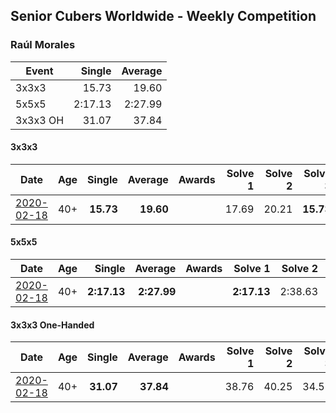 ## Senior Cubers Worldwide - Weekly Competition
### Raúl Morales

| Event | Single | Average |
| -- | --: | --: |
| 3x3x3 | 15.73 | 19.60 |
| 5x5x5 | 2:17.13 | 2:27.99 |
| 3x3x3 OH | 31.07 | 37.84 |

#### 3x3x3

| Date | Age | Single | Average | Awards | Solve 1 | Solve 2 | Solve 3 | Solve 4 | Solve 5 | Video |
| :--: | :--: | --: | --: | :--: | --: | --: | --: | --: | --: | :-- |
| [2020-02-18](../3x3x3/2020-02-18.md) | 40+ | **15.73** | **19.60** |  | 17.69 | 20.21 | **15.73** | 20.89 | 21.97 | |


#### 5x5x5

| Date | Age | Single | Average | Awards | Solve 1 | Solve 2 | Solve 3 | Solve 4 | Solve 5 | Video |
| :--: | :--: | --: | --: | :--: | --: | --: | --: | --: | --: | :-- |
| [2020-02-18](../5x5x5/2020-02-18.md) | 40+ | **2:17.13** | **2:27.99** |  | **2:17.13** | 2:38.63 | 2:27.02 | 2:35.98 | 2:20.96 | |


#### 3x3x3 One-Handed

| Date | Age | Single | Average | Awards | Solve 1 | Solve 2 | Solve 3 | Solve 4 | Solve 5 | Video |
| :--: | :--: | --: | --: | :--: | --: | --: | --: | --: | --: | :-- |
| [2020-02-18](../oh/2020-02-18.md) | 40+ | **31.07** | **37.84** |  | 38.76 | 40.25 | 34.51 | DNF | **31.07** | |


<!-- Global site tag (gtag.js) - Google Analytics -->
<script async src="https://www.googletagmanager.com/gtag/js?id=UA-86348435-3"></script>
<script>window.dataLayer = window.dataLayer || []; function gtag() {dataLayer.push(arguments);} gtag('js', new Date()); gtag('config', 'UA-86348435-3');</script>
